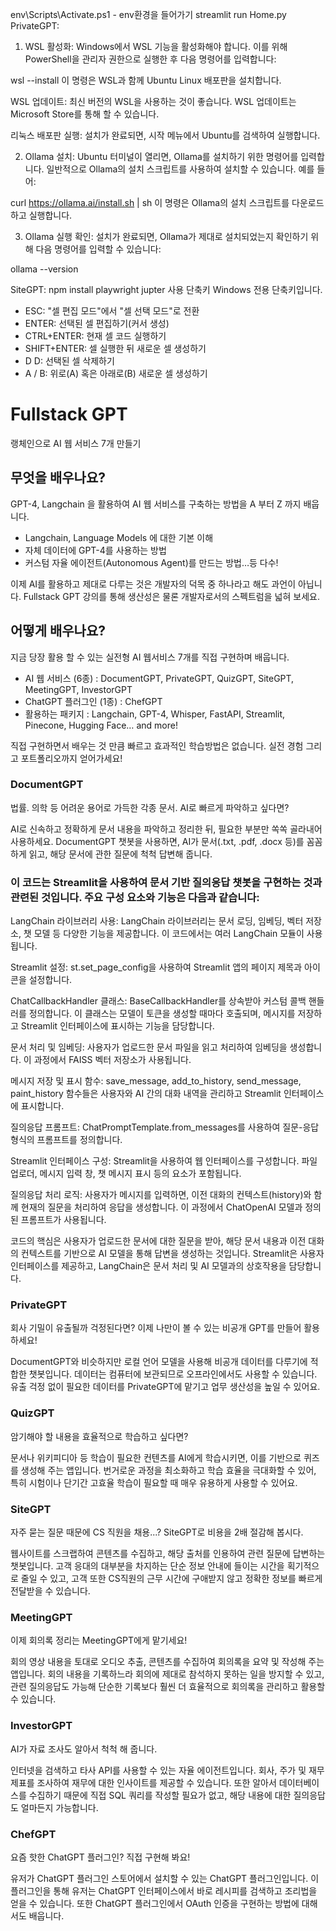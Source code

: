 env\Scripts\Activate.ps1 - env환경을 들어가기
streamlit run Home.py
PrivateGPT: 
1. WSL 활성화: Windows에서 WSL 기능을 활성화해야 합니다. 이를 위해 PowerShell을 관리자 권한으로 실행한 후 다음 명령어를 입력합니다:

wsl --install
이 명령은 WSL과 함께 Ubuntu Linux 배포판을 설치합니다.

WSL 업데이트: 최신 버전의 WSL을 사용하는 것이 좋습니다. WSL 업데이트는 Microsoft Store를 통해 할 수 있습니다.

리눅스 배포판 실행: 설치가 완료되면, 시작 메뉴에서 Ubuntu를 검색하여 실행합니다.

2. Ollama 설치: Ubuntu 터미널이 열리면, Ollama를 설치하기 위한 명령어를 입력합니다. 일반적으로 Ollama의 설치 스크립트를 사용하여 설치할 수 있습니다. 예를 들어:

curl https://ollama.ai/install.sh | sh
이 명령은 Ollama의 설치 스크립트를 다운로드하고 실행합니다.

3. Ollama 실행 확인: 설치가 완료되면, Ollama가 제대로 설치되었는지 확인하기 위해 다음 명령어를 입력할 수 있습니다:

ollama --version

SiteGPT: npm install playwright
jupter 사용 단축키
Windows 전용 단축키입니다.

- ESC: "셀 편집 모드"에서 "셀 선택 모드"로 전환
- ENTER: 선택된 셀 편집하기(커서 생성)
- CTRL+ENTER: 현재 셀 코드 실행하기
- SHIFT+ENTER: 셀 실행한 뒤 새로운 셀 생성하기
- D D: 선택된 셀 삭제하기
- A / B: 위로(A) 혹은 아래로(B) 새로운 셀 생성하기

# Fullstack GPT

랭체인으로 AI 웹 서비스 7개 만들기

## 무엇을 배우나요?

GPT-4, Langchain 을 활용하여 AI 웹 서비스를 구축하는 방법을 A 부터 Z 까지 배웁니다.

-   Langchain, Language Models 에 대한 기본 이해
-   자체 데이터에 GPT-4를 사용하는 방법
-   커스텀 자율 에이전트(Autonomous Agent)를 만드는 방법…등 다수!

이제 AI를 활용하고 제대로 다루는 것은 개발자의 덕목 중 하나라고 해도 과언이 아닙니다. Fullstack GPT 강의를 통해 생산성은 물론 개발자로서의 스펙트럼을 넓혀 보세요.

## 어떻게 배우나요?

지금 당장 활용 할 수 있는 실전형 AI 웹서비스 7개를 직접 구현하며 배웁니다.

- AI 웹 서비스 (6종) : DocumentGPT, PrivateGPT, QuizGPT, SiteGPT, MeetingGPT, InvestorGPT
- ChatGPT 플러그인 (1종) : ChefGPT
- 활용하는 패키지 : Langchain, GPT-4, Whisper, FastAPI, Streamlit, Pinecone, Hugging Face… and more!

직접 구현하면서 배우는 것 만큼 빠르고 효과적인 학습방법은 없습니다. 실전 경험 그리고 포트폴리오까지 얻어가세요!

### DocumentGPT

법률. 의학 등 어려운 용어로 가득한 각종 문서. AI로 빠르게 파악하고 싶다면?

AI로 신속하고 정확하게 문서 내용을 파악하고 정리한 뒤, 필요한 부분만 쏙쏙 골라내어 사용하세요. DocumentGPT 챗봇을 사용하면, AI가 문서(.txt, .pdf, .docx 등)를 꼼꼼하게 읽고, 해당 문서에 관한 질문에 척척 답변해 줍니다.

### 이 코드는 Streamlit을 사용하여 문서 기반 질의응답 챗봇을 구현하는 것과 관련된 것입니다. 주요 구성 요소와 기능은 다음과 같습니다:

LangChain 라이브러리 사용: LangChain 라이브러리는 문서 로딩, 임베딩, 벡터 저장소, 챗 모델 등 다양한 기능을 제공합니다. 이 코드에서는 여러 LangChain 모듈이 사용됩니다.

Streamlit 설정: st.set_page_config을 사용하여 Streamlit 앱의 페이지 제목과 아이콘을 설정합니다.

ChatCallbackHandler 클래스: BaseCallbackHandler를 상속받아 커스텀 콜백 핸들러를 정의합니다. 이 클래스는 모델이 토큰을 생성할 때마다 호출되며, 메시지를 저장하고 Streamlit 인터페이스에 표시하는 기능을 담당합니다.

문서 처리 및 임베딩: 사용자가 업로드한 문서 파일을 읽고 처리하여 임베딩을 생성합니다. 이 과정에서 FAISS 벡터 저장소가 사용됩니다.

메시지 저장 및 표시 함수: save_message, add_to_history, send_message, paint_history 함수들은 사용자와 AI 간의 대화 내역을 관리하고 Streamlit 인터페이스에 표시합니다.

질의응답 프롬프트: ChatPromptTemplate.from_messages를 사용하여 질문-응답 형식의 프롬프트를 정의합니다.

Streamlit 인터페이스 구성: Streamlit을 사용하여 웹 인터페이스를 구성합니다. 파일 업로더, 메시지 입력 창, 챗 메시지 표시 등의 요소가 포함됩니다.

질의응답 처리 로직: 사용자가 메시지를 입력하면, 이전 대화의 컨텍스트(history)와 함께 현재의 질문을 처리하여 응답을 생성합니다. 이 과정에서 ChatOpenAI 모델과 정의된 프롬프트가 사용됩니다.

코드의 핵심은 사용자가 업로드한 문서에 대한 질문을 받아, 해당 문서 내용과 이전 대화의 컨텍스트를 기반으로 AI 모델을 통해 답변을 생성하는 것입니다. Streamlit은 사용자 인터페이스를 제공하고, LangChain은 문서 처리 및 AI 모델과의 상호작용을 담당합니다.

### PrivateGPT

회사 기밀이 유출될까 걱정된다면? 이제 나만이 볼 수 있는 비공개 GPT를 만들어 활용하세요!

DocumentGPT와 비슷하지만 로컬 언어 모델을 사용해 비공개 데이터를 다루기에 적합한 챗봇입니다. 데이터는 컴퓨터에 보관되므로 오프라인에서도 사용할 수 있습니다. 유출 걱정 없이 필요한 데이터를 PrivateGPT에 맡기고 업무 생산성을 높일 수 있어요.

### QuizGPT

암기해야 할 내용을 효율적으로 학습하고 싶다면?

문서나 위키피디아 등 학습이 필요한 컨텐츠를 AI에게 학습시키면, 이를 기반으로 퀴즈를 생성해 주는 앱입니다. 번거로운 과정을 최소화하고 학습 효율을 극대화할 수 있어, 특히 시험이나 단기간 고효율 학습이 필요할 때 매우 유용하게 사용할 수 있어요.

### SiteGPT

자주 묻는 질문 때문에 CS 직원을 채용...? SiteGPT로 비용을 2배 절감해 봅시다.

웹사이트를 스크랩하여 콘텐츠를 수집하고, 해당 출처를 인용하여 관련 질문에 답변하는 챗봇입니다. 고객 응대의 대부분을 차지하는 단순 정보 안내에 들이는 시간을 획기적으로 줄일 수 있고, 고객 또한 CS직원의 근무 시간에 구애받지 않고 정확한 정보를 빠르게 전달받을 수 있습니다.

### MeetingGPT

이제 회의록 정리는 MeetingGPT에게 맡기세요!

회의 영상 내용을 토대로 오디오 추출, 콘텐츠를 수집하여 회의록을 요약 및 작성해 주는 앱입니다. 회의 내용을 기록하느라 회의에 제대로 참석하지 못하는 일을 방지할 수 있고, 관련 질의응답도 가능해 단순한 기록보다 훨씬 더 효율적으로 회의록을 관리하고 활용할 수 있습니다.

### InvestorGPT

AI가 자료 조사도 알아서 척척 해 줍니다.

인터넷을 검색하고 타사 API를 사용할 수 있는 자율 에이전트입니다. 회사, 주가 및 재무제표를 조사하여 재무에 대한 인사이트를 제공할 수 있습니다. 또한 알아서 데이터베이스를 수집하기 때문에 직접 SQL 쿼리를 작성할 필요가 없고, 해당 내용에 대한 질의응답도 얼마든지 가능합니다.

### ChefGPT

요즘 핫한 ChatGPT 플러그인? 직접 구현해 봐요!

유저가 ChatGPT 플러그인 스토어에서 설치할 수 있는 ChatGPT 플러그인입니다. 이 플러그인을 통해 유저는 ChatGPT 인터페이스에서 바로 레시피를 검색하고 조리법을 얻을 수 있습니다. 또한 ChatGPT 플러그인에서 OAuth 인증을 구현하는 방법에 대해서도 배웁니다.